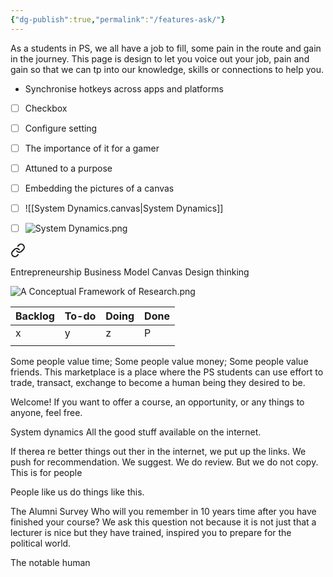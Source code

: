 ```yaml
---
{"dg-publish":true,"permalink":"/features-ask/"}
---
```


As a students in PS, we all have a job to fill, some pain in the route and gain in the journey. This page is design to let you voice  out your job, pain and gain so that we can tp into our knowledge, skills or connections to help you. 

- Synchronise hotkeys across apps and platforms
- [ ] Checkbox
- [ ] Configure setting
- [ ] The importance of it for a gamer
- [ ] Attuned to a purpose 

- [ ] Embedding the pictures of a canvas 
- [ ] ![[System Dynamics.canvas|System Dynamics]]
- [ ] ![System Dynamics.png](/img/user/System%20Dynamics.png)

<div class="transclusion internal-embed is-loaded"><a class="markdown-embed-link" href="/political-science/sem-2/" aria-label="Open link"><svg xmlns="http://www.w3.org/2000/svg" width="24" height="24" viewBox="0 0 24 24" fill="none" stroke="currentColor" stroke-width="2" stroke-linecap="round" stroke-linejoin="round" class="svg-icon lucide-link"><path d="M10 13a5 5 0 0 0 7.54.54l3-3a5 5 0 0 0-7.07-7.07l-1.72 1.71"></path><path d="M14 11a5 5 0 0 0-7.54-.54l-3 3a5 5 0 0 0 7.07 7.07l1.71-1.71"></path></svg></a><div class="markdown-embed">




Entrepreneurship
	Business Model Canvas
	Design thinking
	
	

</div></div>



![A Conceptual Framework of Research.png](/img/user/A%20Conceptual%20Framework%20of%20Research.png)


| Backlog | To-do | Doing | Done |
| ------- | ----- | ----- | ---- |
| x       | y     | z     | P    |
|         |       |       |      |


Some people value time; Some people value money; Some people value friends. 
This marketplace is a place where the PS students can use effort to trade, transact, exchange to become a human being they desired to be. 

Welcome! 
If you want to offer a course, an opportunity, or any things to anyone, feel free. 


System dynamics
All the good stuff available on the internet.

If therea re better things out ther in the internet, we put up the links. We push for recommendation. We suggest. We do review. But we do not copy. This is for people

People like us do things like this.



The Alumni Survey
Who will you remember in 10 years time after you have finished your course?
We ask this question not because it is not just that a lecturer is nice but they have trained, inspired you to prepare for the political world. 

The notable human 
